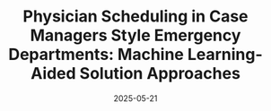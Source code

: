 ---
title: "Physician Scheduling in Case Managers Style Emergency Departments: Machine Learning-Aided Solution Approaches"
authors:
  - Ran Liu
  - Bo Zhou
  - Shiming Wang
  - admin
date: 2025-05-21
doi: "10.1016/j.ejor.2025.05.035"
publication_types: ["2"]
publication: "*European Journal of Operational Research*"
url_pdf: "https://www.sciencedirect.com/science/article/pii/S0377221725004199"
tags:
  - Emergency departments
  - Machine learning
  - Physician scheduling
---